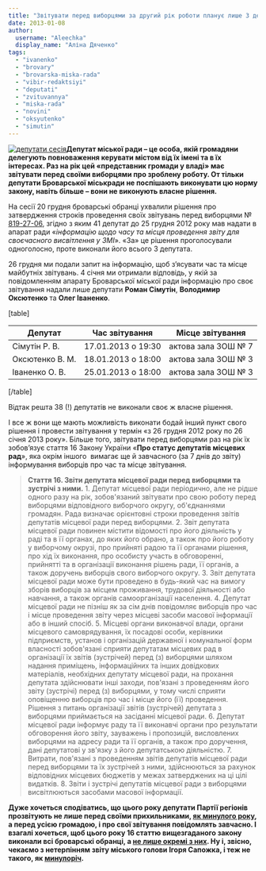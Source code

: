 ```yaml
---
title: "Звітувати перед виборцями за другий рік роботи планує лише 3 депутати міськради?"
date: 2013-01-08
author: 
  username: "Aleechka"
  display_name: "Аліна Дяченко"
tags: 
  - "ivanenko"
  - "brovary"
  - "brovarska-miska-rada"
  - "vibir-redaktsiyi"
  - "deputati"
  - "zvituvannya"
  - "miska-rada"
  - "novini"
  - "oksyutenko"
  - "simutin"
---
```


[![](https://mpz.brovary.org/wp-content/uploads/2013/01/21-sesiya_5.jpg "депутати сесія")](https://mpz.brovary.org/wp-content/uploads/2013/01/21-sesiya_5.jpg)**Депутат міської ради – це особа, якій громадяни делегують повноваження керувати містом від їх імені та в їх інтересах. Раз на рік цей «представник громади у владі» має звітувати перед своїми виборцями про зроблену роботу. От тільки депутати Броварської міськради не поспішають виконувати цю норму закону, навіть більше – вони не виконують власне рішення.**

На сесії 20 грудня броварські обранці ухвалили рішення про затвердження строків проведення своїх звітувань перед виборцями № [819-27-06](http://docs.pravo-znaty.org.ua/p6418/20.12.2012/819-27-06), згідно з яким 41 депутат до 25 грудня 2012 року мав надати в апарат ради «_інформацію щодо часу та місця проведення звіту для своєчасного висвітлення у ЗМІ_». «За» це рішення проголосували одноголосно, проте виконали його всього 3 депутата.

26 грудня ми подали запит на інформацію, щоб з’ясувати час та місце майбутніх звітувань. 4 січня ми отримали відповідь, у якій за повідомленням апарату Броварської міської ради інформацію про своє звітування надали лише депутати **Роман Сімутін**, **Володимир Оксютенко** та **Олег Іваненко**.

\[table\]

| **Депутат** | **Час звітування** | **Місце звітування** |
| --- | --- | --- |
| Сімутін Р. В. | 17.01.2013 о 19:30 | актова зала ЗОШ № 7 |
| Оксютенко В. М. | 18.01.2013 о 18:00 | актова зала ЗОШ № 3 |
| Іваненко О. В. | 25.01.2013 о 18:00 | актова зала ЗОШ № 3 |

\[/table\]

Відтак решта 38 (!) депутатів не виконали своє ж власне рішення.

І все ж вони ще мають можливість виконати бодай інший пункт свого рішення і провести звітування у термін «з 26 грудня 2012 року по 26 січня 2013 року». Більше того, звітувати перед виборцями раз на рік їх зобов’язує стаття 16 Закону України «**Про статус депутатів місцевих рад**», яка окрім іншого  вимагає ще й завчасного (за 7 днів до звіту) інформування виборців про час та місце звітування.

> **Стаття 16. Звіти депутата місцевої ради перед виборцями та зустрічі з ними.** 1. Депутат місцевої ради періодично, але не рідше одного разу на рік, зобов'язаний звітувати про свою роботу перед виборцями відповідного виборчого округу, об'єднаннями громадян. Рада визначає орієнтовні строки проведення звітів депутатів місцевої ради перед виборцями. 2. Звіт депутата місцевої ради повинен містити відомості про його діяльність у раді та в її органах, до яких його обрано, а також про його роботу у виборчому окрузі, про прийняті радою та її органами рішення, про хід їх виконання, про особисту участь в обговоренні, прийнятті та в організації виконання рішень ради, її органів, а також доручень виборців свого виборчого округу. 3. Звіт депутата місцевої ради може бути проведено в будь-який час на вимогу зборів виборців за місцем проживання, трудової діяльності або навчання, а також органів самоорганізації населення. 4. Депутат місцевої ради не пізніш як за сім днів повідомляє виборців про час і місце проведення звіту через місцеві засоби масової інформації або в інший спосіб. 5. Місцеві органи виконавчої влади, органи місцевого самоврядування, їх посадові особи, керівники підприємств, установ і організацій державної і комунальної форм власності зобов'язані сприяти депутатам місцевих рад в організації їх звітів (зустрічей) перед (з) виборцями шляхом надання приміщень, інформаційних та інших довідкових матеріалів, необхідних депутату місцевої ради, на прохання депутата здійснювати інші заходи, пов'язані з проведенням його звіту (зустрічі) перед (з) виборцями, у тому числі сприяти оповіщенню виборців про час і місце його (її) проведення. Рішення з питань організації звітів (зустрічей) депутата з виборцями приймається на засіданні місцевої ради. 6. Депутат місцевої ради інформує раду та її виконавчі органи про результати обговорення його звіту, зауважень і пропозицій, висловлених виборцями на адресу ради та її органів, а також про доручення, дані депутатові у зв'язку з його депутатською діяльністю. 7. Витрати, пов'язані з проведенням звітів депутатів місцевої ради перед виборцями та їх зустрічей з ними, здійснюються за рахунок відповідних місцевих бюджетів у межах затверджених на ці цілі видатків. 8. Звіти і зустрічі депутатів місцевої ради з виборцями висвітлюються засобами масової інформації.

**Дуже хочеться сподіватись, що цього року депутати Партії регіонів прозвітують не лише перед своїми прихильниками, [як минулого року](https://mpz.brovary.org/u-brovarah-na-zvituvanna-partii-regioniv-zabuli-zaprositi-viborciv/), а перед усією громадою, і про свої звітування повідомлять завчасно. І взагалі хочеться, щоб цього року 16 статтю вищезгаданого закону виконали всі броварські обранці, а [не лише окремі з них](https://mpz.brovary.org/brovarskim-deputatam-soromno-divitisa-v-oci-viborcam/). Ну і, звісно, чекаємо з нетерпінням звіту міського голови Ігоря Сапожка, і теж не такого, як [минулоріч](https://mpz.brovary.org/miskiy-golova-tishkom-nishkom-vidzvituvav-lishe-pered-veteranami/).**
